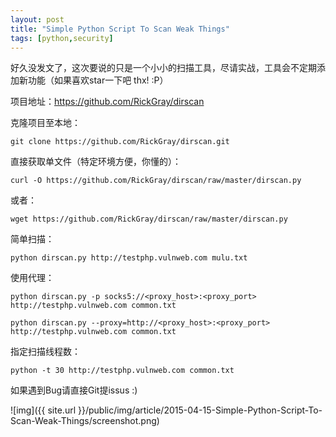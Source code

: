 ```yaml
---
layout: post
title: "Simple Python Script To Scan Weak Things"
tags: [python,security]
---
```



好久没发文了，这次要说的只是一个小小的扫描工具，尽请实战，工具会不定期添加新功能（如果喜欢star一下吧 thx! :P）

项目地址：https://github.com/RickGray/dirscan

克隆项目至本地：

    git clone https://github.com/RickGray/dirscan.git

直接获取单文件（特定环境方便，你懂的）：

    curl -O https://github.com/RickGray/dirscan/raw/master/dirscan.py

或者：

    wget https://github.com/RickGray/dirscan/raw/master/dirscan.py

简单扫描：

    python dirscan.py http://testphp.vulnweb.com mulu.txt

使用代理：

    python dirscan.py -p socks5://<proxy_host>:<proxy_port> http://testphp.vulnweb.com common.txt

    python dirscan.py --proxy=http://<proxy_host>:<proxy_port> http://testphp.vulnweb.com common.txt

指定扫描线程数：

    python -t 30 http://testphp.vulnweb.com common.txt

如果遇到Bug请直接Git提issus :)

![img]({{ site.url }}/public/img/article/2015-04-15-Simple-Python-Script-To-Scan-Weak-Things/screenshot.png)

